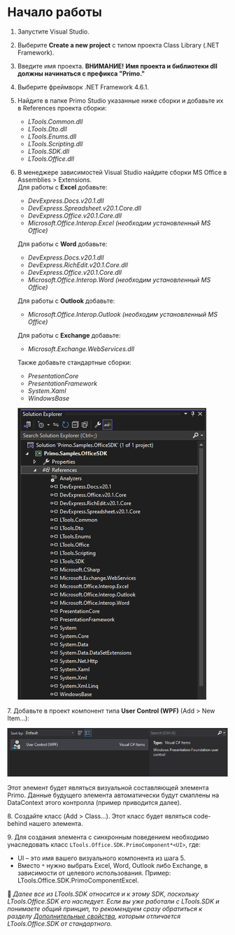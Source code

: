 # Начало работы

1. Запустите Visual Studio.
2. Выберите **Create a new project** с типом проекта Class Library (.NET Framework).
3. Введите имя проекта. **ВНИМАНИЕ!** **Имя проекта и библиотеки dll должны начинаться с префикса "Primo."** 
4. Выберите фреймворк .NET Framework 4.6.1.
5. Найдите в папке Primo Studio указанные ниже сборки и добавьте их в References проекта сборки:
   * _LTools.Common.dll_
   * _LTools.Dto.dll_
   * _LTools.Enums.dll_
   * _LTools.Scripting.dll_
   * _LTools.SDK.dll_
   * _LTools.Office.dll_
 
6. В менеджере зависимостей Visual Studio найдите сборки MS Office в Assemblies > Extensions.\
   Для работы с **Excel** добавьте:
   * _DevExpress.Docs.v20.1.dll_
   * _DevExpress.Spreadsheet.v20.1.Core.dll_
   * _DevExpress.Office.v20.1.Core.dll_
   * _Microsoft.Office.Interop.Excel (необходим установленный MS Office)_

   Для работы с **Word** добавьте:
   * _DevExpress.Docs.v20.1.dll_
   * _DevExpress.RichEdit.v20.1.Core.dll_
   * _DevExpress.Office.v20.1.Core.dll_
   * _Microsoft.Office.Interop.Word (необходим установленный MS Office)_

   Для работы с **Outlook** добавьте:
   * _Microsoft.Office.Interop.Outlook (необходим установленный MS Office)_
   
   Для работы с **Exchange** добавьте:
   * _Microsoft.Exchange.WebServices.dll_

   Также добавьте стандартные сборки:

   * _PresentationCore_
   * _PresentationFramework_
   * _System.Xaml_
   * _WindowsBase_

   ![](<../../../.gitbook/assets1/sdk-office-start.png>)

7\. Добавьте в проект компонент типа **User Control (WPF)** (Add > New Item...):

   ![](<../../../.gitbook/assets/1 (118).png>)

   Этот элемент будет являться визуальной составляющей элемента Primo. Данные будущего элемента автоматически будут смаплены на DataContext этого контролла (пример приводится далее).

8\. Создайте класс (Add > Class…). Этот класс будет являться code-behind нашего элемента.

9\. Для создания элемента с синхронным поведением необходимо унаследовать класс `LTools.Office.SDK.PrimoComponent*<UI>`, где:
* UI – это имя вашего визуального компонента из шага 5.
* Вместо `*` нужно выбрать Excel, Word, Outlook либо Exchange, в зависимости от целевого использования. Пример: LTools.Office.SDK.PrimoComponentExcel.

:small_orange_diamond: *Далее все из LTools.SDK относится и к этому SDK, поскольку LTools.Office.SDK его наследует. Если вы уже работали с LTools.SDK и понимаете общий принцип, то рекомендуем сразу обратиться к разделу [Дополнительные свойства](https://docs.primo-rpa.ru/primo-rpa/developers/ltools.office.sdk/additional-properties), которым отличается LTools.Office.SDK от стандартного.*

